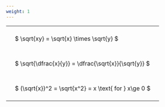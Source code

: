 ```yaml
---
weight: 1
---
```


<style type="text/css">
#T_acde8 th.col_heading {
  text-align: left;
  font-size: 1em;
}
#T_acde8 td {
  text-align: left;
  font-size: 1em;
  padding: 1.5em;
}
</style>
<table id="T_acde8">
  <thead>
  </thead>
  <tbody>
    <tr>
      <td id="T_acde8_row0_col0" class="data row0 col0" >$ \sqrt{xy} = \sqrt{x} \times \sqrt{y} $</td>
    </tr>
    <tr>
      <td id="T_acde8_row1_col0" class="data row1 col0" >$ \sqrt{\dfrac{x}{y}} = \dfrac{\sqrt{x}}{\sqrt{y}} $</td>
    </tr>
    <tr>
      <td id="T_acde8_row2_col0" class="data row2 col0" >$ (\sqrt{x})^2 = \sqrt{x^2} = x \text{ for } x\ge 0 $</td>
    </tr>
  </tbody>
</table>
